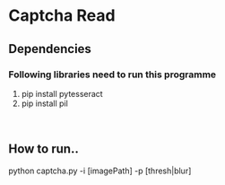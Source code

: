 <h1> Captcha Read </h1>
<h2> Dependencies </h2>
<h3> Following libraries need to run this programme </h3>
<ol> 
<li> pip install pytesseract  </li>
  <li> pip install pil  </li>
  
</ol>

<br/>

<h2> How to run.. </h2>
<p> python captcha.py -i [imagePath] -p [thresh|blur] </p>

